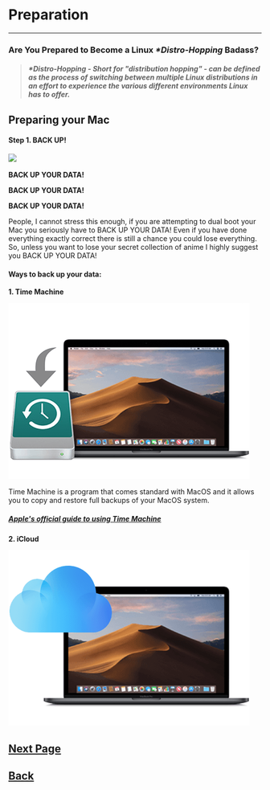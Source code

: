 # **Preparation**
___
### **Are You Prepared to Become a Linux _*Distro-Hopping_ Badass?**

> ##### _*Distro-Hopping_   -   *Short for "distribution hopping" - can be defined as the process of switching between multiple Linux distributions in an effort to experience the various different environments Linux has to offer.*

## Preparing your Mac
####  Step 1. BACK UP!


![](https://media.giphy.com/media/l3V0AW49gt0ot4z16/giphy.gif)

**BACK UP YOUR DATA!**

**BACK UP YOUR DATA!**

**BACK UP YOUR DATA!**


People, I cannot stress this enough, if you are attempting to dual boot your Mac you seriously have to BACK UP YOUR DATA! Even if you have done everything exactly correct there is still a chance you could lose everything. So, unless you want to lose your secret collection of anime I highly suggest you BACK UP YOUR DATA!


#### Ways to back up your data:
**1. Time Machine**

![](images/timemachine.png)

  Time Machine is a program that comes standard with MacOS and it allows you to copy and restore full backups of your MacOS system.

##### [Apple's official guide to using Time Machine](https://support.apple.com/en-us/HT201250)

**2. iCloud**

![](images/icloud.png)







## [Next Page]()
## [Back](Introduction.md)

